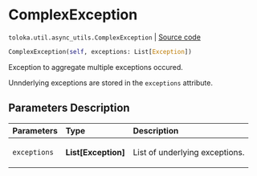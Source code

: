 # ComplexException
`toloka.util.async_utils.ComplexException` | [Source code](https://github.com/Toloka/toloka-kit/blob/v1.2.0/src/util/async_utils.py#L36)

```python
ComplexException(self, exceptions: List[Exception])
```

Exception to aggregate multiple exceptions occured.


Unnderlying exceptions are stored in the `exceptions` attribute.

## Parameters Description

| Parameters | Type | Description |
| :----------| :----| :-----------|
`exceptions`|**List\[Exception\]**|<p>List of underlying exceptions.</p>
